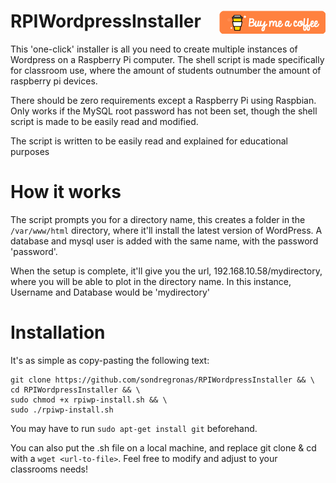 # RPIWordpressInstaller [<img align="right" src=coffee.png>](https://www.buymeacoffee.com/JSz8KGIkD) 
This 'one-click' installer is all you need to create multiple instances of Wordpress on a Raspberry Pi computer. The shell script is made specifically for classroom use, where the amount of students outnumber the amount of raspberry pi devices.

There should be zero requirements except a Raspberry Pi using Raspbian. Only works if the MySQL root password has not been set, though the shell script is made to be easily read and modified.

The script is written to be easily read and explained for educational purposes

# How it works
The script prompts you for a directory name, this creates a folder in the `/var/www/html` directory, where it'll install the latest version of WordPress. A database and mysql user is added with the same name, with the password 'password'.

When the setup is complete, it'll give you the url, 192.168.10.58/mydirectory, where you will be able to plot in the directory name. In this instance, Username and Database would be 'mydirectory'

# Installation
It's as simple as copy-pasting the following text:

```
git clone https://github.com/sondregronas/RPIWordpressInstaller && \
cd RPIWordpressInstaller && \
sudo chmod +x rpiwp-install.sh && \
sudo ./rpiwp-install.sh
```

You may have to run `sudo apt-get install git` beforehand.

You can also put the .sh file on a local machine, and replace git clone & cd with a `wget <url-to-file>`.
Feel free to modify and adjust to your classrooms needs!
